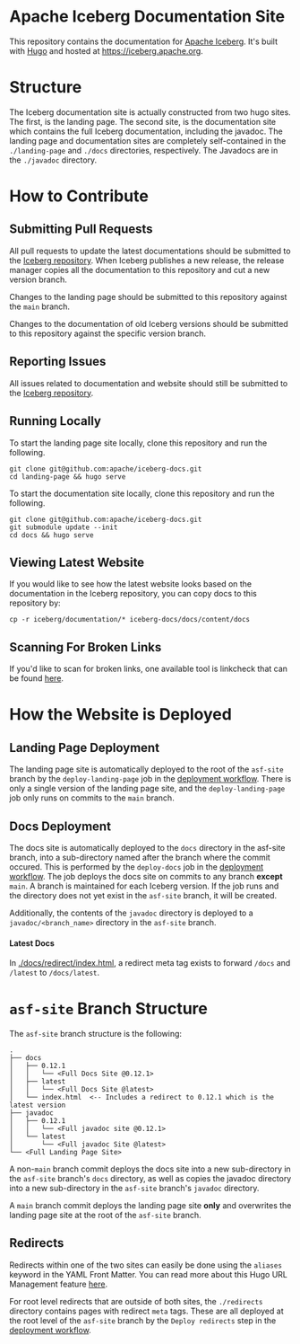 <!--
  - Licensed to the Apache Software Foundation (ASF) under one
  - or more contributor license agreements.  See the NOTICE file
  - distributed with this work for additional information
  - regarding copyright ownership.  The ASF licenses this file
  - to you under the Apache License, Version 2.0 (the
  - "License"); you may not use this file except in compliance
  - with the License.  You may obtain a copy of the License at
  -
  -   http://www.apache.org/licenses/LICENSE-2.0
  -
  - Unless required by applicable law or agreed to in writing,
  - software distributed under the License is distributed on an
  - "AS IS" BASIS, WITHOUT WARRANTIES OR CONDITIONS OF ANY
  - KIND, either express or implied.  See the License for the
  - specific language governing permissions and limitations
  - under the License.
  -->

# Apache Iceberg Documentation Site

This repository contains the documentation for [Apache Iceberg](https://github.com/apache/iceberg).
It's built with [Hugo](https://gohugo.io/) and hosted at https://iceberg.apache.org.

# Structure

The Iceberg documentation site is actually constructed from two hugo sites. The first, is the landing page. The second site, 
is the documentation site which contains the full Iceberg documentation, including the javadoc. The landing page and
documentation sites are completely self-contained in the `./landing-page` and `./docs` directories, respectively. The Javadocs are in the `./javadoc` directory.

# How to Contribute

## Submitting Pull Requests

All pull requests to update the latest documentations should be submitted to the [Iceberg repository](https://github.com/apache/iceberg).
When Iceberg publishes a new release, the release manager copies all the documentation to this repository and cut a new version branch.

Changes to the landing page should be submitted to this repository against the `main` branch.

Changes to the documentation of old Iceberg versions should be submitted to this repository against the specific version branch.

## Reporting Issues

All issues related to documentation and website should still be submitted to the [Iceberg repository](https://github.com/apache/iceberg).

## Running Locally

To start the landing page site locally, clone this repository and run the following.
```shell
git clone git@github.com:apache/iceberg-docs.git
cd landing-page && hugo serve
```

To start the documentation site locally, clone this repository and run the following.
```shell
git clone git@github.com:apache/iceberg-docs.git
git submodule update --init
cd docs && hugo serve
```

## Viewing Latest Website

If you would like to see how the latest website looks based on the documentation in the Iceberg repository, you can copy docs to this repository by:
```shell
cp -r iceberg/documentation/* iceberg-docs/docs/content/docs
```

## Scanning For Broken Links

If you'd like to scan for broken links, one available tool is linkcheck that can be found [here](https://github.com/filiph/linkcheck).


# How the Website is Deployed

## Landing Page Deployment

The landing page site is automatically deployed to the root of the `asf-site` branch by the `deploy-landing-page`
job in the [deployment workflow](./.github/workflows/deploy.yml). There is only a single version of the landing
page site, and the `deploy-landing-page` job only runs on commits to the `main` branch.

## Docs Deployment

The docs site is automatically deployed to the `docs` directory in the asf-site branch, into a sub-directory
named after the branch where the commit occured. This is performed by the `deploy-docs` job in the
[deployment workflow](./.github/workflows/deploy.yml). The job deploys the docs site on commits to any branch
**except** `main`. A branch is maintained for each Iceberg version. If the job runs and the directory does not
yet exist in the `asf-site` branch, it will be created.

Additionally, the contents of the `javadoc` directory is deployed to a `javadoc/<branch_name>` directory in
the `asf-site` branch.

#### Latest Docs
In [./docs/redirect/index.html](./docs/redirect/index.html), a redirect meta tag exists to forward `/docs` 
and `/latest` to `/docs/latest`.

# `asf-site` Branch Structure

The `asf-site` branch structure is the following:
```
.
├── docs
│   ├── 0.12.1
│   │   └── <Full Docs Site @0.12.1>
│   ├── latest
│   │   └── <Full Docs Site @latest>
│   └── index.html  <-- Includes a redirect to 0.12.1 which is the latest version
├── javadoc
│   ├── 0.12.1
│   │   └── <Full javadoc site @0.12.1>
│   └── latest
│       └── <Full javadoc Site @latest>
└── <Full Landing Page Site>
```

A non-`main` branch commit deploys the docs site into a new sub-directory in the
`asf-site` branch's `docs` directory, as well as copies the javadoc directory into a new sub-directory
in the `asf-site` branch's `javadoc` directory.

A `main` branch commit deploys the landing page site **only** and overwrites the landing page site at
the root of the `asf-site` branch.

## Redirects

Redirects within one of the two sites can easily be done using the `aliases` keyword in the YAML Front Matter.
You can read more about this Hugo URL Management feature [here](https://gohugo.io/content-management/urls/#yaml-front-matter).

For root level redirects that are outside of both sites, the `./redirects` directory contains pages with redirect `meta` tags.
These are all deployed at the root level of the `asf-site` branch by the `Deploy redirects` step in the [deployment workflow](./.github/workflows/deploy.yml).